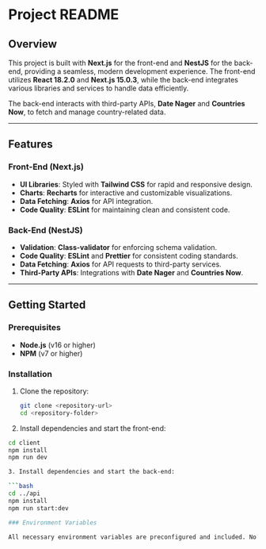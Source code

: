 # Project README

## Overview

This project is built with **Next.js** for the front-end and **NestJS** for the back-end, providing a seamless, modern development experience. The front-end utilizes **React 18.2.0** and **Next.js 15.0.3**, while the back-end integrates various libraries and services to handle data efficiently.

The back-end interacts with third-party APIs, **Date Nager** and **Countries Now**, to fetch and manage country-related data.

---

## Features

### Front-End (Next.js)

- **UI Libraries**: Styled with **Tailwind CSS** for rapid and responsive design.
- **Charts**: **Recharts** for interactive and customizable visualizations.
- **Data Fetching**: **Axios** for API integration.
- **Code Quality**: **ESLint** for maintaining clean and consistent code.

### Back-End (NestJS)

- **Validation**: **Class-validator** for enforcing schema validation.
- **Code Quality**: **ESLint** and **Prettier** for consistent coding standards.
- **Data Fetching**: **Axios** for API requests to third-party services.
- **Third-Party APIs**: Integrations with **Date Nager** and **Countries Now**.

---

## Getting Started

### Prerequisites

- **Node.js** (v16 or higher)
- **NPM** (v7 or higher)

### Installation

1. Clone the repository:

   ```bash
   git clone <repository-url>
   cd <repository-folder>

2. Install dependencies and start the front-end:

  ```bash
  cd client
  npm install
  npm run dev

3. Install dependencies and start the back-end:

  ```bash
  cd ../api
  npm install
  npm run start:dev

### Environment Variables

All necessary environment variables are preconfigured and included. No additional setup is required to run the project.
